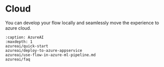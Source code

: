 # Cloud

You can develop your flow locally and seamlessly move the experience to azure cloud.

```{toctree}
:caption: AzureAI
:maxdepth: 1
azureai/quick-start
azureai/deploy-to-azure-appservice
azureai/use-flow-in-azure-ml-pipeline.md
azureai/faq
```